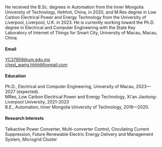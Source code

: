 He received the B.Sc. degrees in Automation from the Inner Mongolia University of Technology, Hohhot, China, in 2020, and M.Res degree in Low Carbon Electrical Power and Energy Technology from the University of Liverpool, Liverpool, U.K. in 2023.  He is currently working toward the Ph.D. degree in Electrical and Computer Engineering with the State Key Laboratory of Internet of Things for Smart City, University of Macau, Macau, China.
#### Email
YC37959@um.edu.mo\
chest_wang.hhht@foxmail.com

#### Education
Ph.D., Electrical and Computer Engineering, University of Macau, 2023—2027 (expected).\
MRes, Low Carbon Electrical Power and Energy Technology, Xi'an Jiaotong-Liverpool University, 2021-2023\
B.E., Automation, Inner Mongolia University of  Technology, 2016—2020.

#### Research Interests
Talkactive Power Converter, Multi-converter Control, Circulating Current Suppression, Future Renewable Electric Energy Delivery and Management System, Microgrid Cluster


